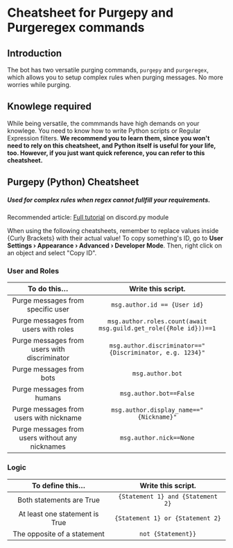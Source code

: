 # Cheatsheet for Purgepy and Purgeregex commands

## Introduction

The bot has two versatile purging commands, `purgepy` and `purgeregex`, which allows you to setup complex rules when purging messages. No more worries while purging.

## Knowlege required

While being versatile, the commmands have high demands on your knowlege. You need to know how to write Python scripts or Regular Expression filters. **We recommend you to learn them, since you won't need to rely on this cheatsheet, and Python itself is useful for your life, too. However, if you just want quick reference, you can refer to this cheatsheet.**

## Purgepy (Python) Cheatsheet

##### Used for complex rules when regex cannot fullfill your requirements.

Recommended article: [Full tutorial](https://discordpy.readthedocs.io/en/latest/api.html#message) on discord.py module

When using the following cheatsheets, remember to replace values inside {Curly Brackets} with their actual value! To copy something's ID, go to **User Settings › Appearance › Advanced › Developer Mode**. Then, right click on an object and select "Copy ID".

### User and Roles

| To do this…  |Write this script.|
|    :---:     |     :---:        |
|Purge messages from specific user|`msg.author.id == {User id}`|
|Purge messages from users with roles |`msg.author.roles.count(await msg.guild.get_role({Role id}))==1`|
|Purge messages from users with discriminator|`msg.author.discriminator=="{Discriminator, e.g. 1234}"`|
|Purge messages from bots|`msg.author.bot`|
|Purge messages from humans|`msg.author.bot==False`|
|Purge messages from users with nickname|`msg.author.display_name=="{Nickname}"`|
|Purge messages from users without any nicknames|`msg.author.nick==None`|

### Logic
| To define this…  |Write this script.|
|    :---:     |     :---:        |
|Both statements are True|`{Statement 1} and {Statement 2}`|
|At least one statement is True|`{Statement 1} or {Statement 2}`|
|The opposite of a statement|`not {Statement}}`|

